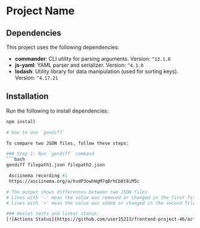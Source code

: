 # Project Name

## Dependencies

This project uses the following dependencies:

- **commander**: CLI utility for parsing arguments. Version: `^13.1.0`
- **js-yaml**: YAML parser and serializer. Version: `^4.1.0`
- **lodash**: Utility library for data manipulation (used for sorting keys). Version: `^4.17.21`

## Installation

Run the following to install dependencies:

````bash
npm install

# How to Use `gendiff`

To compare two JSON files, follow these steps:

### Step 1: Run `gendiff` command
```bash
gendiff filepath1.json filepath2.json

 Asciinema recording #1
 https://asciinema.org/a/hvdP3owhHgM7qBrhCb8t8iM5c

# The output shows differences between two JSON files.
# Lines with '-' mean the value was removed or changed in the first file.
# Lines with '+' mean the value was added or changed in the second file.

### Hexlet tests and linter status:
[![Actions Status](https://github.com/user15213/frontend-project-46/actions/workflows/hexlet-check.yml/badge.svg)](https://github.com/user15213/frontend-project-46/actions)


````
